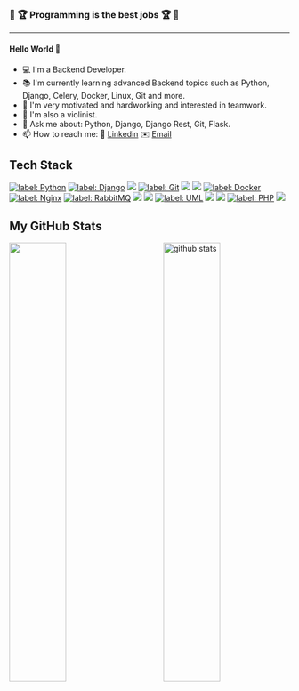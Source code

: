 ### :1st_place_medal: :trophy: Programming is the best jobs :trophy: :1st_place_medal:
---------------------------------------
#### Hello World 👋
- 💻 I'm a Backend Developer.
- 📚 I'm currently learning advanced Backend topics such as Python, Django, Celery, Docker, Linux, Git and more.
- :muscle: I'm very motivated and hardworking and interested in teamwork.
- 🎻 I'm also a violinist. 
- 💬 Ask me about: Python, Django, Django Rest, Git, Flask.
- 📫 How to reach me: :link: [Linkedin](https://www.linkedin.com/in/tohid-khalaji-a9b83720a// "View Linkedin Profile!") ✉️ [Email](mailto:tohid.khalaji@yahoo.com// "Send mail!")

Tech Stack
---------------------------------------
[~Linux]: https://img.shields.io/badge/-Linux-006b75.svg
[~DjangoRest]: https://img.shields.io/badge/-DjangoRest-84b6eb.svg
[~GraphQL]: https://img.shields.io/badge/-GraphQL-006b75.svg
[~Redis]: https://img.shields.io/badge/-Redis-84b6eb.svg
[~‫‪Html/Css‬‬]: https://img.shields.io/badge/-‫‪Html/Css‬‬-84b6eb.svg
[~MATLAB]: https://img.shields.io/badge/-MATLAB-006b75.svg

[![label: Python][~Python]](https://github.com/isaacs/github/labels/Python)
[![label: Django][~Django]](https://github.com/isaacs/github/labels/Django)
![][~DjangoRest]
[![label: Git][~Git]](https://github.com/isaacs/github/labels/Git)
![][~Linux]
![](https://img.shields.io/badge/-Celery-5319e7.svg)
[![label: Docker][~Docker]](https://github.com/isaacs/github/labels/Docker)
[![label: Nginx][~Nginx]](https://github.com/isaacs/github/labels/Nginx)
[![label: RabbitMQ][~RabbitMQ]](https://github.com/isaacs/github/labels/RabbitMQ)
![][~GraphQL]
![][~Redis]
[![label: UML][~UML]](https://github.com/isaacs/github/labels/UML)
![](https://img.shields.io/badge/-Flask-5319e7.svg)
![][~‫‪Html/Css‬‬]
[![label: ‫‪PHP‬‬][~‫‪PHP‬‬]](https://github.com/isaacs/github/labels/‫‪PHP‬‬)
![][~MATLAB]

[~Python]: https://img.shields.io/badge/-Python-0052cc.svg
[~Django]: https://img.shields.io/badge/-Django-f00.svg
[~Git]: https://img.shields.io/badge/-Git-e5f78a.svg
[~Linux]: https://img.shields.io/badge/-Linux-006b75.svg
[~Docker]: https://img.shields.io/badge/-Docker-f00.svg
[~Nginx]: https://img.shields.io/badge/-Nginx-0052cc.svg
[~RabbitMQ]: https://img.shields.io/badge/-RabbitMQ-e5f78a.svg
[~UML]: https://img.shields.io/badge/-UML-0052cc.svg
[~‫‪PHP‬‬]: https://img.shields.io/badge/-‫‪PHP‬‬-f00.svg

My GitHub Stats
---------------------------------------
<img src="https://github-readme-stats.vercel.app/api?username=Tohid1996&show_icons=true&theme=radical" alt="github stats" width="45%" align="right" />

<img src="https://github-readme-streak-stats.herokuapp.com/?user=Tohid1996&theme=neon-dark" width="45%" />

